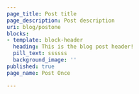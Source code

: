```yaml
---
page_title: Post title
page_description: Post description
uri: blog/postone
blocks:
- template: block-header
  heading: This is the blog post header!
  pill_text: ssssss
  background_image: ''
published: true
page_name: Post Once

---
```

